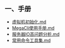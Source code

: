 ## 一、手册
- [虚拟机初始化.md](https://github.com/Lancger/opslinux/blob/master/linux/%E8%99%9A%E6%8B%9F%E6%9C%BA%E5%88%9D%E5%A7%8B%E5%8C%96.md)
- [MegaCli使用手册.md](https://github.com/Lancger/opslinux/blob/master/linux/MegaCli%E4%BD%BF%E7%94%A8%E6%89%8B%E5%86%8C.md)
- [服务器IO高问题分析.md](https://github.com/Lancger/opslinux/blob/master/linux/%E6%9C%8D%E5%8A%A1%E5%99%A8IO%E9%AB%98%E9%97%AE%E9%A2%98%E5%88%86%E6%9E%90.md)
- [常用命令工具集.md](https://github.com/Lancger/opslinux/blob/master/linux/常用命令工具集.md)

